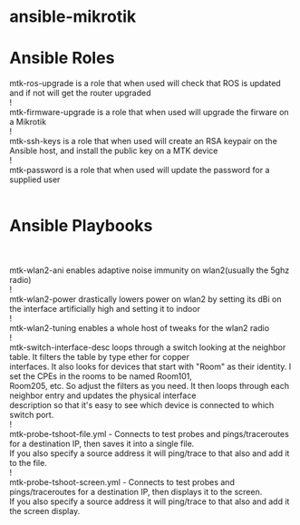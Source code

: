 # ansible-mikrotik
<h1>Ansible Roles</h1>
mtk-ros-upgrade is a role that when used will check that ROS is updated and if not will get the router upgraded<br>
!<br>
mtk-firmware-upgrade is a role that when used will upgrade the firware on a Mikrotik<br>
!<br>
mtk-ssh-keys is a role that when used will create an RSA keypair on the Ansible host, and install the public key on a MTK device<br>
!<br>
mtk-password is a role that when used will update the password for a supplied user<br><br>
<h1>Ansible Playbooks</h1><br><br>
mtk-wlan2-ani enables adaptive noise immunity on wlan2(usually the 5ghz radio)<br>
!<br>
mtk-wlan2-power drastically lowers power on wlan2 by setting its dBi on the interface artificially high and setting it to indoor<br>
!<br>
mtk-wlan2-tuning enables a whole host of tweaks for the wlan2 radio<br>
!<br>
mtk-switch-interface-desc loops through a switch looking at the neighbor table.  It filters the table by type ether for copper<br>
interfaces.  It also looks for devices that start with "Room" as their identity.  I set the CPEs in the rooms to be named Room101, <br>
Room205, etc.  So adjust the filters as you need.  It then loops through each neighbor entry and updates the physical interface<br>
description so that it's easy to see which device is connected to which switch port.<br>
!<br>
mtk-probe-tshoot-file.yml - Connects to test probes and pings/traceroutes for a destination IP, then saves it into a single file.<br>
If you also specify a source address it will ping/trace to that also and add it to the file.<br>
!<br>
mtk-probe-tshoot-screen.yml - Connects to test probes and pings/traceroutes for a destination IP, then displays it to the screen.<br>
If you also specify a source address it will ping/trace to that also and add it the screen display.<br>
